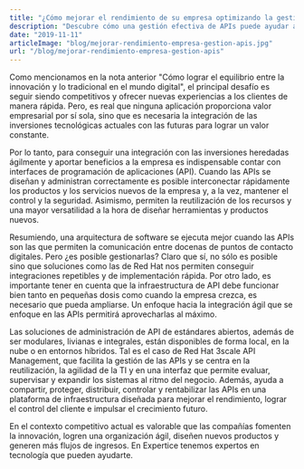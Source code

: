 ```yaml
---
title: "¿Cómo mejorar el rendimiento de su empresa optimizando la gestión de las APIs?"
description: "Descubre cómo una gestión efectiva de APIs puede ayudar a mejorar la integración y el rendimiento de tu empresa"
date: "2019-11-11"
articleImage: "blog/mejorar-rendimiento-empresa-gestion-apis.jpg"
url: "/blog/mejorar-rendimiento-empresa-gestion-apis"
---
```


Como mencionamos en la nota anterior "Cómo lograr el equilibrio entre la innovación y lo tradicional en el mundo digital", el principal desafío es seguir siendo competitivos y ofrecer nuevas experiencias a los clientes de manera rápida. Pero, es real que ninguna aplicación proporciona valor empresarial por sí sola, sino que es necesaria la integración de las inversiones tecnológicas actuales con las futuras para lograr un valor constante.

Por lo tanto, para conseguir una integración con las inversiones heredadas ágilmente y aportar beneficios a la empresa es indispensable contar con interfaces de programación de aplicaciones (API). Cuando las APIs se diseñan y administran correctamente es posible interconectar rápidamente los productos y los servicios nuevos de la empresa y, a la vez, mantener el control y la seguridad. Asimismo, permiten la reutilización de los recursos y una mayor versatilidad a la hora de diseñar herramientas y productos nuevos.

Resumiendo, una arquitectura de software se ejecuta mejor cuando las APIs son las que permiten la comunicación entre docenas de puntos de contacto digitales. Pero ¿es posible gestionarlas? Claro que sí, no sólo es posible sino que soluciones como las de Red Hat nos permiten conseguir integraciones repetibles y de implementación rápida. Por otro lado, es importante tener en cuenta que la infraestructura de API debe funcionar bien tanto en pequeñas dosis como cuando la empresa crezca, es necesario que pueda ampliarse. Un enfoque hacia la integración ágil que se enfoque en las APIs permitirá aprovecharlas al máximo.

Las soluciones de administración de API de estándares abiertos, además de ser modulares, livianas e integrales, están disponibles de forma local, en la nube o en entornos híbridos. Tal es el caso de Red Hat 3scale API Management, que facilita la gestión de las APIs y se centra en la reutilización, la agilidad de la TI y en una interfaz que permite evaluar, supervisar y expandir los sistemas al ritmo del negocio. Además, ayuda a compartir, proteger, distribuir, controlar y rentabilizar las APIs en una plataforma de infraestructura diseñada para mejorar el rendimiento, lograr el control del cliente e impulsar el crecimiento futuro.

En el contexto competitivo actual es valorable que las compañías fomenten la innovación, logren una organización ágil, diseñen nuevos productos y generen más flujos de ingresos. En Expertice tenemos expertos en tecnología que pueden ayudarte.
